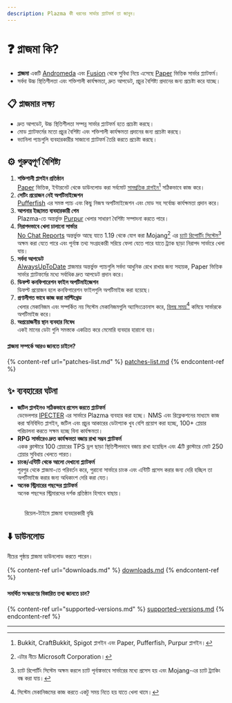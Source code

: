 ```yaml
---
description: Plazma কী ধরনের সার্ভার প্ল্যাটফর্ম তা জানুন।
---
```


# ❓ প্লাজমা কি?

- **প্লাজমা** একটি [Andromeda](https://github.com/EarendelArchived/Andromeda) এবং [Fusion](https://github.com/RuinedTechnologyUnify/Fusion) থেকে সুবিধা নিয়ে এসেছে [Paper](https://github.com/PaperMC/Paper) ভিত্তিক সার্ভার প্ল্যাটফর্ম।
- সর্বদা উচ্চ স্থিতিশীলতা এবং শক্তিশালী কার্যক্ষমতা, দ্রুত আপডেট, প্রচুর বৈশিষ্ট্য প্রদানের জন্য প্রচেষ্টা করে যাচ্ছে।

## 📋 প্লাজমার লক্ষ্য <a href="#id-1" id="id-1"></a>

- দ্রুত আপডেট, উচ্চ স্থিতিশীলতা সম্পন্ন সার্ভার প্ল্যাটফর্ম হতে প্রচেষ্টা করছে।
- মোড প্ল্যাটফর্মের মতো প্রচুর বৈশিষ্ট্য এবং শক্তিশালী কার্যক্ষমতা প্রদানের জন্য প্রচেষ্টা করছে।
- ভ্যানিলা প্যাচগুলি ব্যবহারকারীর সাজানো প্ল্যাটফর্ম তৈরি করতে প্রচেষ্টা করছে।

## ⚙️ গুরুত্বপূর্ণ বৈশিষ্ট্য <a href="#id-2" id="id-2"></a>

1. **শক্তিশালী প্লাগইন প্রতিষ্ঠান**\
   [Paper](https://github.com/PaperMC/Paper) ভিত্তিক, ইন্টারনেট থেকে ডাউনলোড করা সর্বমোট [সাম্প্রতিক প্লাগইন](#user-content-fn-1)[^1] সঠিকভাবে কাজ করে।
2. **সেটিং প্রয়োজন নেই অপটিমাইজেশন**\
   [Pufferfish](https://github.com/pufferfish-gg/Pufferfish) এর সমস্ত প্যাচ এবং কিছু নিজস্ব অপটিমাইজেশন এবং মোড সহ সর্বোচ্চ কার্যক্ষমতা প্রদান করে।
3. **আপনার ইচ্ছামত ব্যবহারকারী গেম**\
   Plazma-তে অন্তর্ভুক্ত [Purpur](https://github.com/PurpurMC/Purpur) খেলার সাধারণ বৈশিষ্ট্য সম্পাদনা করতে পারে।
4. **নিরাপদভাবে খেলা চালানো সার্ভার**\
   [No Chat Reports](https://github.com/Aizistral-Studios/No-Chat-Reports) অন্তর্ভুক্ত আছে যাতে 1.19 থেকে যোগ করা Mojang[^2] এর [চ্যাট রিপোর্টিং সিস্টেম](#user-content-fn-3)[^3] অক্ষম করা যেতে পারে এবং পূর্নাঙ্ক তথ্য সংগ্রহকারী সরিয়ে ফেলা যেতে পারে যাতে ট্র্যাক ছাড়া নিরাপদ সার্ভারে খেলা যায়।
5. **সর্বদা আপডেট**\
   [AlwaysUpToDate](https://github.com/PlazmaMC/AlwaysUpToDate) প্লাজমার অন্তর্ভুক্ত প্যাচগুলি সর্বদা আধুনিক রেখে রাখার জন্য সহায়ক, Paper ভিত্তিক সার্ভার প্ল্যাটফর্মের মধ্যে সর্বাধিক দ্রুত আপডেট প্রদান করে।
6. **ডিফল্ট কনফিগারেশন ফাইল অপটিমাইজেশন**\
   ডিফল্ট প্রয়োজন হলে কনফিগারেশন ফাইলগুলি অপটিমাইজ করা হয়েছে।
7. **প্রণালীগত ভাবে কাজ করা মাল্টিথ্রেড**\
   খেলার মেকানিজম এবং সম্পর্কিত নয় সিস্টেম মেকানিজমগুলি অ্যাসিংক্রোনাস করে, [বিলম্ব সময়](#user-content-fn-4)[^4] কমিয়ে সার্ভারকে অপটিমাইজ করে।
8. **অপ্রয়োজনীয় স্থান ব্যবহার নিষেধ**\
   একই মানের ডেটা গুলি সমস্তকে একত্রিত করে মেমোরি ব্যবহার হারানো হয়।

#### প্লাজমা সম্পর্কে আরও জানতে চাইলে? <a href="#etc-1" id="etc-1"></a>

{% content-ref url="patches-list.md" %}
[patches-list.md](patches-list.md)
{% endcontent-ref %}

## ✨ ব্যবহারের ঘটনা <a href="#id-3" id="id-3"></a>

- **জটিল প্লাগইনও সঠিকভাবে প্রসেস করতে প্ল্যাটফর্ম**\
  ডেভেলপার [IPECTER](https://github.com/IPECTER) এর সার্ভারে Plazma ব্যবহার করা হচ্ছে। NMS এবং রিফ্লেকশনের মাধ্যমে কাজ করা স্বনিবিদিত প্লাগইন, জটিল এবং প্রচুর আকারের ডেটাপ্যাক খুব বেশি প্রয়োগ করা হচ্ছে, 100+ প্লেয়ার পরিচালনা করতে সক্ষম হচ্ছে বিনা কার্যক্ষমতা।
- **RPG সার্ভারেও দ্রুত কার্যক্ষমতা বজায় রাখা সম্ভব প্ল্যাটফর্ম**\
  একক ক্লাস্টারে 100 প্লেয়ারের TPS ড্রপ ছাড়া স্থিতিশীলভাবে বজায় রাখা হয়েছিল এবং 4টি ক্লাস্টারে মোট 250 প্লেয়ার সুবিধায় খেলতে পারত।
- **চাংক/এন্টিটি থেকে আলো দেখানো প্ল্যাটফর্ম**\
  পুরপুর থেকে প্লাজমা-তে পরিবর্তন করে, পুরানো সার্ভারে চাংক এবং এন্টিটি প্রসেস করার জন্য দেরি হচ্ছিল তা অপটিমাইজ করার জন্য অধিকাংশ দেরি করা যেত।
- **অনেক স্ট্রিমারের পছন্দের প্ল্যাটফর্ম**\
  অনেক পছন্দের স্ট্রিমারদের দর্শক প্রতিষ্ঠান হিসাবে বাছায়।

<figure><img src="https://camo.githubusercontent.com/22acffd515755c2cee2078a7697ff35351c5ec7148eb2806deedbe63df1c4ed7/68747470733a2f2f6273746174732e6f72672f7369676e6174757265732f7365727665722d696d706c656d656e746174696f6e2f506c617a6d612e737667" alt=""><figcaption><p>রিয়েল-টাইমে প্লাজমা ব্যবহারকারী বৃদ্ধি</p></figcaption></figure>

## ⬇️ ডাউনলোড

নীচের পৃষ্ঠায় প্লাজমা ডাউনলোড করতে পারেন।

{% content-ref url="downloads.md" %}
[downloads.md](downloads.md)
{% endcontent-ref %}

#### সমর্থিত সংস্করণের বিস্তারিত তথ্য জানতে চান?

{% content-ref url="supported-versions.md" %}
[supported-versions.md](supported-versions.md)
{% endcontent-ref %}

***

[^1]: Bukkit, CraftBukkit, Spigot প্লাগইন এবং Paper, Pufferfish, Purpur প্লাগইন।

[^2]: এটার নীচে Microsoft Corporation।

[^3]: চ্যাট রিপোর্টিং সিস্টেম অক্ষম করলে চ্যাট পূর্নাঙ্কভাবে সার্ভারের মধ্যে প্রসেস হয় এবং Mojang-এর চ্যাট ট্র্যাকিং বন্ধ করা যায়।

[^4]: সিস্টেম মেকানিজমের কাজ করতে একটু সময় নিতে হয় যাতে খেলা থামে।
